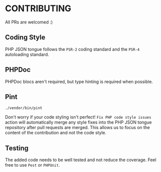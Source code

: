 # CONTRIBUTING

All PRs are welcomed :)

## Coding Style

PHP JSON tongue follows the `PSR-2` coding standard and the `PSR-4` autoloading standard.

## PHPDoc

PHPDoc blocs aren't required, but type hinting is required when possible.

## Pint

```
./vendor/bin/pint
```

Don't worry if your code styling isn't perfect! `Fix PHP code style issues` action will automatically merge any style fixes into the PHP JSON tongue repository after pull requests are merged. This allows us to focus on the content of the contribution and not the code style.

## Testing

The added code needs to be well tested and not reduce the coverage. Feel free to use `Pest` or `PHPUnit`.
